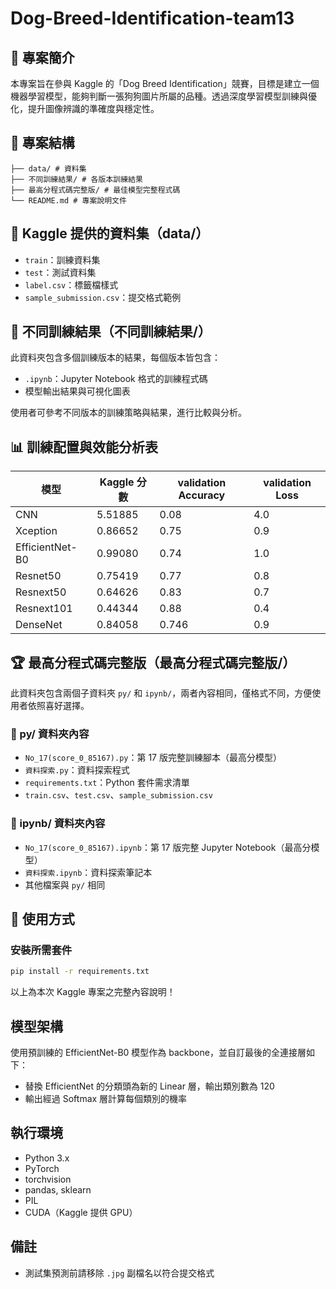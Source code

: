 # Dog-Breed-Identification-team13

## 📘 專案簡介

本專案旨在參與 Kaggle 的「Dog Breed Identification」競賽，目標是建立一個機器學習模型，能夠判斷一張狗狗圖片所屬的品種。透過深度學習模型訓練與優化，提升圖像辨識的準確度與穩定性。

## 📁 專案結構

```
├── data/ # 資料集
├── 不同訓練結果/ # 各版本訓練結果
├── 最高分程式碼完整版/ # 最佳模型完整程式碼
└── README.md # 專案說明文件
```


## 📂 Kaggle 提供的資料集（data/）

- `train`：訓練資料集  
- `test`：測試資料集
- `label.csv`：標籤檔樣式
- `sample_submission.csv`：提交格式範例

## 🧪 不同訓練結果（不同訓練結果/）

此資料夾包含多個訓練版本的結果，每個版本皆包含：

- `.ipynb`：Jupyter Notebook 格式的訓練程式碼  
- 模型輸出結果與可視化圖表  

使用者可參考不同版本的訓練策略與結果，進行比較與分析。

## 📊 訓練配置與效能分析表

| 模型           | Kaggle 分數 | validation Accuracy | validation Loss |
|---------------|----------------|----------------|------------|
|CNN            | 5.51885        | 0.08     | 4.0            |
|Xception       | 0.86652        | 0.75     | 0.9            | 
|EfficientNet-B0| 0.99080        | 0.74     | 1.0            | 
|Resnet50       | 0.75419        | 0.77     | 0.8            | 
|Resnext50      | 0.64626        | 0.83     | 0.7            | 
|Resnext101     | 0.44344        | 0.88     | 0.4            | 
|DenseNet       | 0.84058        | 0.746    | 0.9            | 
## 🏆 最高分程式碼完整版（最高分程式碼完整版/）

此資料夾包含兩個子資料夾 `py/` 和 `ipynb/`，兩者內容相同，僅格式不同，方便使用者依照喜好選擇。

### 📂 py/ 資料夾內容

- `No_17(score_0_85167).py`：第 17 版完整訓練腳本（最高分模型）  
- `資料探索.py`：資料探索程式  
- `requirements.txt`：Python 套件需求清單  
- `train.csv`、`test.csv`、`sample_submission.csv`

### 📂 ipynb/ 資料夾內容

- `No_17(score_0_85167).ipynb`：第 17 版完整 Jupyter Notebook（最高分模型）  
- `資料探索.ipynb`：資料探索筆記本  
- 其他檔案與 `py/` 相同

## 🚀 使用方式

### 安裝所需套件

```bash
pip install -r requirements.txt
```

以上為本次 Kaggle 專案之完整內容說明！

## 模型架構
使用預訓練的 EfficientNet-B0 模型作為 backbone，並自訂最後的全連接層如下：

- 替換 EfficientNet 的分類頭為新的 Linear 層，輸出類別數為 120
- 輸出經過 Softmax 層計算每個類別的機率

## 執行環境
- Python 3.x  
- PyTorch  
- torchvision  
- pandas, sklearn  
- PIL  
- CUDA（Kaggle 提供 GPU）

## 備註
- 測試集預測前請移除 `.jpg` 副檔名以符合提交格式



